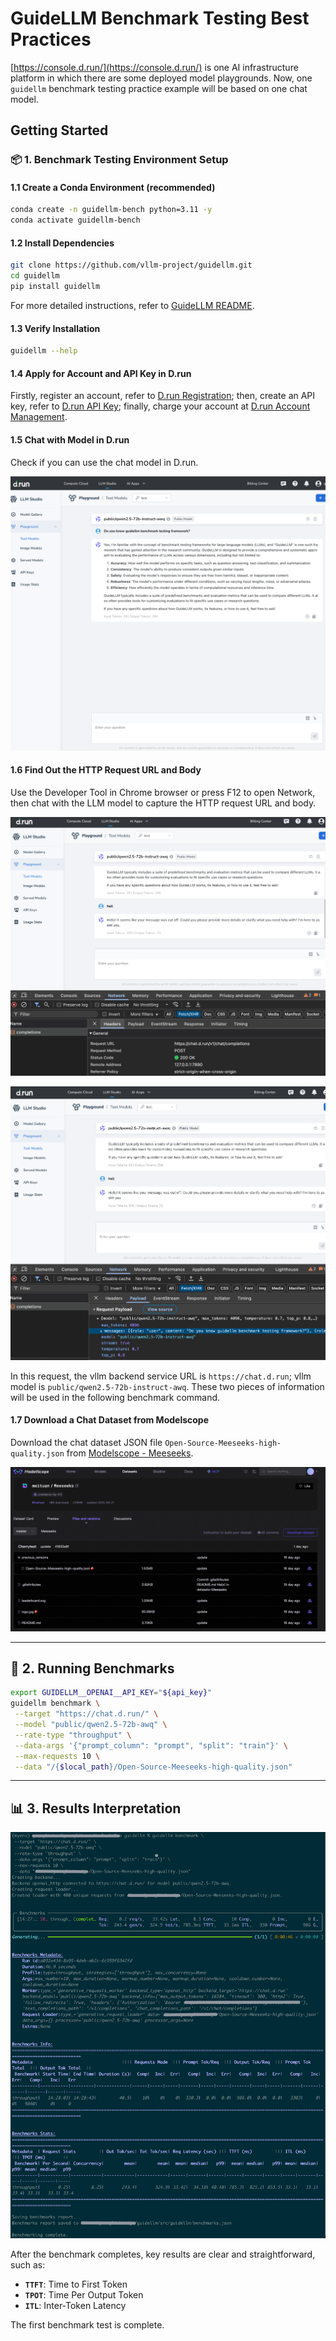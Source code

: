 # GuideLLM Benchmark Testing Best Practices

[https://console.d.run/](https://console.d.run/) is one AI infrastructure platform in which there are some deployed model playgrounds. Now, one `guidellm` benchmark testing practice example will be based on one chat model.

## Getting Started

### 📦 1. Benchmark Testing Environment Setup

#### 1.1 Create a Conda Environment (recommended)

```bash
conda create -n guidellm-bench python=3.11 -y
conda activate guidellm-bench
```

#### 1.2 Install Dependencies

```bash
git clone https://github.com/vllm-project/guidellm.git
cd guidellm
pip install guidellm
```

For more detailed instructions, refer to [GuideLLM README](https://github.com/vllm-project/guidellm/blob/main/README.md).

#### 1.3 Verify Installation

```bash
guidellm --help
```

#### 1.4 Apply for Account and API Key in D.run

Firstly, register an account, refer to [D.run Registration](https://docs.d.run/en/#register-account); then, create an API key, refer to [D.run API Key](https://docs.d.run/en/#register-account); finally, charge your account at [D.run Account Management](https://docs.d.run/en/#register-account).

#### 1.5 Chat with Model in D.run

Check if you can use the chat model in D.run.

![alt text](image.png)

#### 1.6 Find Out the HTTP Request URL and Body

Use the Developer Tool in Chrome browser or press F12 to open Network, then chat with the LLM model to capture the HTTP request URL and body.

![alt text](image-1.png)

![alt text](image-2.png)

In this request, the vllm backend service URL is `https://chat.d.run`; vllm model is `public/qwen2.5-72b-instruct-awq`. These two pieces of information will be used in the following benchmark command.

#### 1.7 Download a Chat Dataset from Modelscope

Download the chat dataset JSON file `Open-Source-Meeseeks-high-quality.json` from [Modelscope - Meeseeks](https://modelscope.cn/datasets/meituan/Meeseeks/files).

![alt text](image-3.png)

______________________________________________________________________

## 🚀 2. Running Benchmarks

```bash
export GUIDELLM__OPENAI__API_KEY="${api_key}"
guidellm benchmark \
 --target "https://chat.d.run/" \
 --model "public/qwen2.5-72b-awq" \
 --rate-type "throughput" \
 --data-args '{"prompt_column": "prompt", "split": "train"}' \
 --max-requests 10 \
 --data "/{$local_path}/Open-Source-Meeseeks-high-quality.json"
```

______________________________________________________________________

## 📊 3. Results Interpretation

![alt text](image-4.png)

After the benchmark completes, key results are clear and straightforward, such as:

- **`TTFT`**: Time to First Token
- **`TPOT`**: Time Per Output Token
- **`ITL`**: Inter-Token Latency

The first benchmark test is complete.

